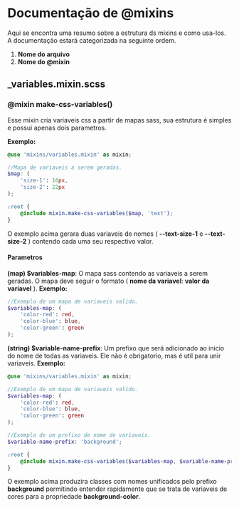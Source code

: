 # Documentação de @mixins
Aqui se encontra uma resumo sobre a estrutura ds mixins e como usa-los. A documentação estará categorizada na seguinte ordem.

1. **Nome do arquivo**
2. **Nome do @mixin**

## _variables.mixin.scss

### @mixin make-css-variables()
Esse mixin cria variaveis css a partir de mapas sass, sua estrutura é simples e possui apenas dois parametros.

**Exemplo:**
```scss
@use 'mixins/variables.mixin' as mixin;

//Mapa de variaveis a serem geradas.
$map: (
    'size-1': 16px,
    'size-2': 22px
);

:root {
    @include mixin.make-css-variables($map, 'text');
}
```

O exemplo acima gerara duas variaveis de nomes ( **--text-size-1** e **--text-size-2** ) contendo cada uma seu respectivo valor.

#### Parametros

**(map) $variables-map**: O mapa sass contendo as variaveis a serem geradas. O mapa deve seguir o formato ( **nome da variavel**: **valor da variavel** ).
**Exemplo:**
```scss
//Exemplo de um mapa de variaveis valido.
$variables-map: (
    'color-red': red,
    'color-blue': blue,
    'color-green': green
);
```

**(string) $variable-name-prefix**: Um prefixo que será adicionado ao inicio do nome de todas as variaveis. Ele não é obrigatorio, mas é util para unir variaveis.
**Exemplo:**
```scss
@use 'mixins/variables.mixin' as mixin;

//Exemplo de um mapa de variaveis valido.
$variables-map: (
    'color-red': red,
    'color-blue': blue,
    'color-green': green
);

//Exemplo de um prefixo de nome de variaveis.
$variable-name-prefix: 'background';

:root {
    @include mixin.make-css-variables($variables-map, $variable-name-prefix);
}
```
O exemplo acima produzira classes com nomes unificados pelo prefixo **background** permitindo entender rapidamente que se trata de variaveis de cores para a propriedade **background-color**.